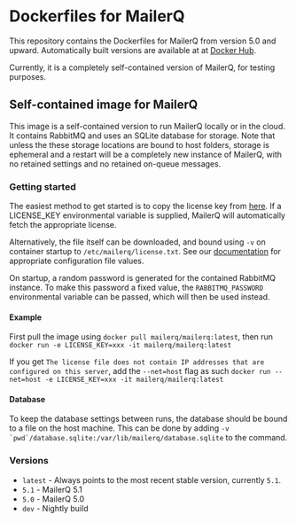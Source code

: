 # Dockerfiles for MailerQ
This repository contains the Dockerfiles for MailerQ from version 5.0 and upward. Automatically built 
versions are available at at [Docker Hub](https://hub.docker.com/r/mailerq/mailerq/). 

Currently, it is a completely self-contained version of MailerQ, for testing purposes.

## Self-contained image for MailerQ
This image is a self-contained version to run MailerQ locally or in the cloud. It contains RabbitMQ and uses 
an SQLite database for storage. Note that unless the these storage locations are bound to host folders, storage 
is ephemeral and a restart will be a completely new instance of MailerQ, with no retained settings and no retained on-queue messages.

### Getting started
The easiest method to get started is to copy the license key from [here](https://www.mailerq.com/product/license/trial). 
If a LICENSE_KEY environmental variable is supplied, MailerQ will automatically fetch the appropriate license. 

Alternatively, the file itself can be downloaded, and bound using `-v` on container startup to `/etc/mailerq/license.txt`.
See our [documentation](https://www.mailerq.com/documentation/5.0/configuration) for appropriate configuration file values. 

On startup, a random password is generated for the contained RabbitMQ instance. To make this password a fixed value, the 
`RABBITMQ_PASSWORD` environmental variable can be passed, which will then be used instead.

#### Example
First pull the image using `docker pull mailerq/mailerq:latest`, then run 
```docker run -e LICENSE_KEY=xxx -it mailerq/mailerq:latest```

If you get `The license file does not contain IP addresses that are configured on this server`, add the `--net=host` flag as such
```docker run --net=host -e LICENSE_KEY=xxx -it mailerq/mailerq:latest```

#### Database
To keep the database settings between runs, the database should be bound to a file on the host machine. This can
be done by adding ```-v `pwd`/database.sqlite:/var/lib/mailerq/database.sqlite``` to the command.

### Versions
- `latest` - Always points to the most recent stable version, currently `5.1`.
- `5.1` - MailerQ 5.1
- `5.0` - MailerQ 5.0
- `dev` - Nightly build
